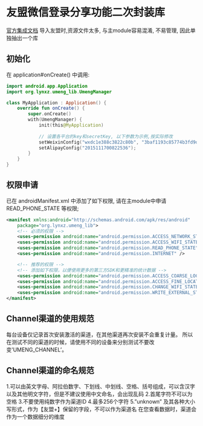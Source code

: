 # 友盟微信登录分享功能二次封装库
[官方集成文档](https://developer.umeng.com/docs/66632/detail/66639#h2-u624Bu52A8u96C6u62107)
导入友盟时,资源文件太多, 与主module容易混淆, 不易管理, 因此单独抽出一个库

## 初始化
在 application#onCreate() 中调用:
```kotlin
import android.app.Application
import org.lynxz.umeng_lib.UmengManager

class MyApplication : Application() {
    override fun onCreate() {
        super.onCreate()
        with(UmengManager) {
            init(this@MyApplication)
            
            // 设置各平台的key和secretKey, 以下参数为示例,按实际修改
            setWeixinConfig("wxdc1e388c3822c80b", "3baf1193c85774b3fd9d18447d76cab0");
            setAlipayConfig("2015111700822536");
        }
    }
}
```

## 权限申请
已在 androidManifest.xml 中添加了如下权限, 请在主module中申请 READ_PHONE_STATE 等权限;

```xml
<manifest xmlns:android="http://schemas.android.com/apk/res/android"
    package="org.lynxz.umeng_lib">
    <!-- 必须的权限 -->
    <uses-permission android:name="android.permission.ACCESS_NETWORK_STATE" />
    <uses-permission android:name="android.permission.ACCESS_WIFI_STATE" />
    <uses-permission android:name="android.permission.READ_PHONE_STATE" />
    <uses-permission android:name="android.permission.INTERNET" />

    <!-- 推荐的权限 -->
    <!-- 添加如下权限，以便使用更多的第三方SDK和更精准的统计数据 -->
    <uses-permission android:name="android.permission.ACCESS_COARSE_LOCATION" />
    <uses-permission android:name="android.permission.ACCESS_FINE_LOCATION" />
    <uses-permission android:name="android.permission.CHANGE_WIFI_STATE" />
    <uses-permission android:name="android.permission.WRITE_EXTERNAL_STORAGE" />
</manifest>
```


## Channel渠道的使用规范
每台设备仅记录首次安装激活的渠道，在其他渠道再次安装不会重复计量。 所以在测试不同的渠道的时候，请使用不同的设备来分别测试不要改变’UMENG_CHANNEL’。

## Channel渠道的命名规范
1.可以由英文字母、阿拉伯数字、下划线、中划线、空格、括号组成，可以含汉字以及其他明文字符，但是不建议使用中文命名，会出现乱码
2.首尾字符不可以为空格
3.不要使用纯数字作为渠道ID
4.最多256个字符
5.”unknown” 及其各种大小写形式，作为【友盟+】保留的字段，不可以作为渠道名
在您查看数据时，渠道会作为一个数据细分的维度